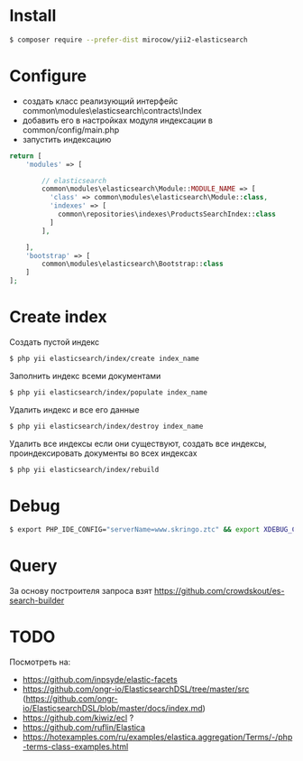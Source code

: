 # Install

```bash
$ composer require --prefer-dist mirocow/yii2-elasticsearch
```

# Configure

* создать класс реализующий интерфейс common\modules\elasticsearch\contracts\Index
* добавить его в настройках модуля индексации в common/config/main.php
* запустить индексацию

```php
return [
    'modules' => [

        // elasticsearch
        common\modules\elasticsearch\Module::MODULE_NAME => [
          'class' => common\modules\elasticsearch\Module::class,
          'indexes' => [
            common\repositories\indexes\ProductsSearchIndex::class
          ]
        ],

    ],
    'bootstrap' => [
        common\modules\elasticsearch\Bootstrap::class
    ]
];
```

# Create index

Создать пустой индекс
```bash
$ php yii elasticsearch/index/create index_name
```

Заполнить индекс всеми документами
```bash
$ php yii elasticsearch/index/populate index_name
```

Удалить индекс и все его данные
```bash
$ php yii elasticsearch/index/destroy index_name
```

Удалить все индексы если они существуют, создать все индексы, проиндексировать документы во всех индексах
```bash
$ php yii elasticsearch/index/rebuild
```

# Debug

```bash
$ export PHP_IDE_CONFIG="serverName=www.skringo.ztc" && export XDEBUG_CONFIG="remote_host=192.168.1.6 idekey=xdebug" && php7.0 ./yii elasticsearch/index/create products_search
```

# Query

За основу построителя запроса взят https://github.com/crowdskout/es-search-builder

# TODO

Посмотреть на:

* https://github.com/inpsyde/elastic-facets
* https://github.com/ongr-io/ElasticsearchDSL/tree/master/src (https://github.com/ongr-io/ElasticsearchDSL/blob/master/docs/index.md)
* https://github.com/kiwiz/ecl ?
* https://github.com/ruflin/Elastica
* https://hotexamples.com/ru/examples/elastica.aggregation/Terms/-/php-terms-class-examples.html
